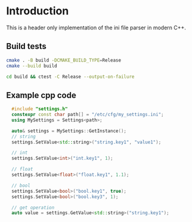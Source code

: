 # Introduction

This is a header only implementation of the ini file parser in modern C++.

## Build tests

```bash
cmake . -B build -DCMAKE_BUILD_TYPE=Release 
cmake --build build

cd build && ctest -C Release --output-on-failure
```

## Example cpp code

```cpp
  #include "settings.h"
  constexpr const char path[] = "/etc/cfg/my_settings.ini";
  using MySettings = Settings<path>;

  auto& settings = MySettings::GetInstance();
  // string
  settings.SetValue<std::string>("string.key1", "value1");

  // int
  settings.SetValue<int>("int.key1", 1);

  // float
  settings.SetValue<float>("float.key1", 1.1);

  // bool
  settings.SetValue<bool>("bool.key1", true);
  settings.SetValue<bool>("bool.key3", 1);

  // get operation
  auto value = settings.GetValue<std::string>("string.key1");

```
